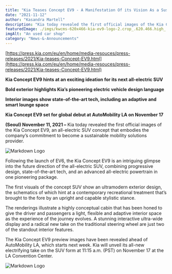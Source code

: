 ```yaml
---
title: "Kia Teases Concept EV9 - A Manifestation Of its Vision As a Sustainable Mobility Solucations Provider"
date: "2021-11-12"
author: "Kasandra Martell"
description: "Kia today revealed the first official images of the Kia Concept EV9, an all-electric SUV concept that embodies the company’s commitment to become a sustainable mobility solutions provider."
featuredImage: ./imgs/kwcms-620x466-kia-ev9-logo-2.crop_.620.466.high_.jpg
imgAlt: "An used car shop"
category: "News-&-Announcements"
---
```


<!-- ![Markdown Logo](./imgs/kwcms-620x466-kia-ev9-logo-2.crop_.620.466.high_.jpg) -->

[https://press.kia.com/eu/en/home/media-resouces/press-releases/2021/Kia-teases-Concept-EV9.html](https://press.kia.com/eu/en/home/media-resouces/press-releases/2021/Kia-teases-Concept-EV9.html)

**Kia Concept EV9 hints at an exciting ideation for its next all-electric SUV**

**Bold exterior highlights Kia’s pioneering electric vehicle design language**

**Interior images show state-of-the-art tech, including an adaptive and smart lounge space**

**Kia Concept EV9 set for global debut at AutoMobility LA on November 17**

**(Seoul) November 11, 2021 –** Kia today revealed the first official images of the Kia Concept EV9, an all-electric SUV concept that embodies the company’s commitment to become a sustainable mobility solutions provider.

![Markdown Logo](./imgs/kwcms-620x466-kia-ev9-logo-2.jpg.crop_.620.466.high_.jpg)

Following the launch of EV6, the Kia Concept EV9 is an intriguing glimpse into the future direction of the all-electric SUV, combining progressive design, state-of-the-art tech, and an advanced all-electric powertrain in one pioneering package.

The first visuals of the concept SUV show an ultramodern exterior design, the schematics of which hint at a contemporary recreational treatment that’s brought to the fore by an upright and capable stylistic stance.

The renderings illustrate a highly conceptual cabin that has been honed to give the driver and passengers a light, flexible and adaptive interior space as the experience of the journey evolves. A stunning interactive ultra-wide display and a radical new take on the traditional steering wheel are just two of the standout interior features.

The Kia Concept EV9 preview images have been revealed ahead of AutoMobility LA, which starts next week. Kia will unveil its all-new electrifying take on the SUV form at 11:15 a.m. (PST) on November 17 at the LA Convention Center.

![Markdown Logo](./imgs/kwcms-620x466-kia-ev9-logo-2.jpg.crop_.620.466.high_.jpg)
